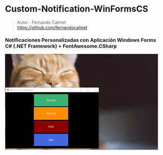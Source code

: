 # Custom-Notification-WinFormsCS
> Autor : Fernando Calmet  
https://github.com/fernandocalmet  

### Notificaciones Personalizadas con Aplicación Windows Forms C# (.NET Framework) + FontAwesome.CSharp

![Demo](docs/demo.gif)